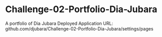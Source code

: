# Challenge-02-Portfolio-Dia-Jubara
A portfolio of Dia Jubara
Deployed Application URL: github.com/djubara/Challenge-02-Portfolio-Dia-Jubara/settings/pages
